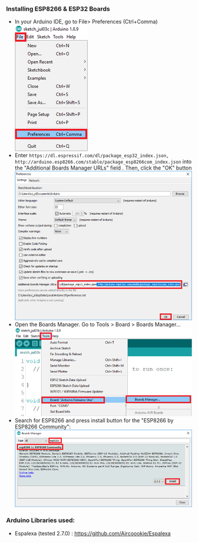 ### Installing ESP8266 & ESP32 Boards
* In your Arduino IDE, go to File> Preferences (Ctrl+Comma) <br>
  ![](./images/1.jpg)
* Enter `https://dl.espressif.com/dl/package_esp32_index.json, http://arduino.esp8266.com/stable/package_esp8266com_index.json` into the "Additional Boards Manager URLs" field . Then, click the "OK" button <br>
  ![](./images/2.jpg)
* Open the Boards Manager. Go to Tools > Board > Boards Manager…<br>
  ![](./images/3.jpg)
* Search for ESP8266 and press install button for the "ESP8266 by ESP8266 Community":<br>
  ![](./images/4.jpg)





### Arduino Libraries used:
* Espalexa (tested 2.7.0) : https://github.com/Aircoookie/Espalexa